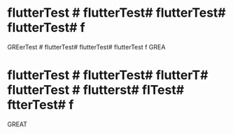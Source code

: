 # flutterTest # flutterTest# flutterTest# flutterTest# f
GREerTest # flutterTest# flutterTest# flutterTest f
GREA
# flutterTest # flutterTest# flutterT# flutterTest # flutterst# flTest# ftterTest# f
GREAT 
